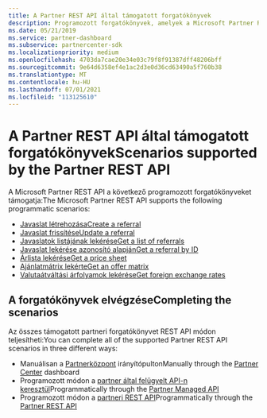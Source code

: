 ```yaml
---
title: A Partner REST API által támogatott forgatókönyvek
description: Programozott forgatókönyvek, amelyek a Microsoft Partner REST API.
ms.date: 05/21/2019
ms.service: partner-dashboard
ms.subservice: partnercenter-sdk
ms.localizationpriority: medium
ms.openlocfilehash: 4703da7cae20e34e03c79f8f91387dff48206bff
ms.sourcegitcommit: 9e64d6358ef4e1ac2d3e0d36cd63490a5f760b38
ms.translationtype: MT
ms.contentlocale: hu-HU
ms.lasthandoff: 07/01/2021
ms.locfileid: "113125610"
---
```

# <a name="scenarios-supported-by-the-partner-rest-api"></a><span data-ttu-id="21b1b-103">A Partner REST API által támogatott forgatókönyvek</span><span class="sxs-lookup"><span data-stu-id="21b1b-103">Scenarios supported by the Partner REST API</span></span>

<span data-ttu-id="21b1b-104">A Microsoft Partner REST API a következő programozott forgatókönyveket támogatja:</span><span class="sxs-lookup"><span data-stu-id="21b1b-104">The Microsoft Partner REST API supports the following programmatic scenarios:</span></span>

* [<span data-ttu-id="21b1b-105">Javaslat létrehozása</span><span class="sxs-lookup"><span data-stu-id="21b1b-105">Create a referral</span></span>](create-a-referral.md)
* [<span data-ttu-id="21b1b-106">Javaslat frissítése</span><span class="sxs-lookup"><span data-stu-id="21b1b-106">Update a referral</span></span>](update-a-referral.md)
* [<span data-ttu-id="21b1b-107">Javaslatok listájának lekérése</span><span class="sxs-lookup"><span data-stu-id="21b1b-107">Get a list of referrals</span></span>](get-a-list-of-referrals.md)
* [<span data-ttu-id="21b1b-108">Javaslat lekérése azonosító alapján</span><span class="sxs-lookup"><span data-stu-id="21b1b-108">Get a referral by ID</span></span>](get-a-referral-by-id.md)
* [<span data-ttu-id="21b1b-109">Árlista lekérése</span><span class="sxs-lookup"><span data-stu-id="21b1b-109">Get a price sheet</span></span>](get-a-price-sheet.md)
* [<span data-ttu-id="21b1b-110">Ajánlatmátrix lekérte</span><span class="sxs-lookup"><span data-stu-id="21b1b-110">Get an offer matrix</span></span>](get-an-offer-matrix.md)
* [<span data-ttu-id="21b1b-111">Valutaátváltási árfolyamok lekérése</span><span class="sxs-lookup"><span data-stu-id="21b1b-111">Get foreign exchange rates</span></span>](get-foreign-exchange-rates.md)

## <a name="completing-the-scenarios"></a><span data-ttu-id="21b1b-112">A forgatókönyvek elvégzése</span><span class="sxs-lookup"><span data-stu-id="21b1b-112">Completing the scenarios</span></span>

<span data-ttu-id="21b1b-113">Az összes támogatott partneri forgatókönyvet REST API módon teljesítheti:</span><span class="sxs-lookup"><span data-stu-id="21b1b-113">You can complete all of the supported Partner REST API scenarios in three different ways:</span></span>

* <span data-ttu-id="21b1b-114">Manuálisan a [Partnerközpont](https://go.microsoft.com/fwlink/p/?LinkId=620294) irányítópulton</span><span class="sxs-lookup"><span data-stu-id="21b1b-114">Manually through the [Partner Center](https://go.microsoft.com/fwlink/p/?LinkId=620294) dashboard</span></span>
* <span data-ttu-id="21b1b-115">Programozott módon a [partner által felügyelt API-n keresztül](https://docs.microsoft.com/partner-center/develop/partner-center-managed-api)</span><span class="sxs-lookup"><span data-stu-id="21b1b-115">Programmatically through the [Partner Managed API](https://docs.microsoft.com/partner-center/develop/partner-center-managed-api)</span></span>
* <span data-ttu-id="21b1b-116">Programozott módon a [partneri REST API](https://docs.microsoft.com/partner-center/develop/partner-center-rest-api-reference)</span><span class="sxs-lookup"><span data-stu-id="21b1b-116">Programmatically through the [Partner REST API](https://docs.microsoft.com/partner-center/develop/partner-center-rest-api-reference)</span></span>
